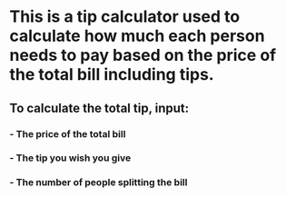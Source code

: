 # This is a tip calculator used to calculate how much each person needs to pay based on the price of the total bill including tips.

## To calculate the total tip, input:

### - The price of the total bill
### - The tip you wish you give
### - The number of people splitting the bill